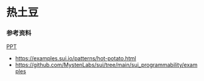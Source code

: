 # 热土豆

### 参考资料
[PPT](https://docs.google.com/presentation/d/1TJ1vIHNRR3JJtbz6LR1cZSQM94zZeq1UlMKMenGXhik)

- https://examples.sui.io/patterns/hot-potato.html
- https://github.com/MystenLabs/sui/tree/main/sui_programmability/examples